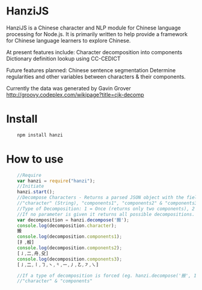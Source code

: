 # HanziJS

HanziJS is a Chinese character and NLP module for Chinese language processing for Node.js. It is primarily written to help provide a framework for Chinese language learners to explore Chinese.

At present features include:
Character decomposition into components
Dictionary definition lookup using CC-CEDICT

Future features planned:
Chinese sentence segmentation
Determine regularities and other variables between characters & their components.

Currently the data was generated by Gavin Grover
http://groovy.codeplex.com/wikipage?title=cjk-decomp

Install
========================
```javascript
	npm install hanzi
```

How to use
========================

```javascript
	//Require
	var hanzi = require("hanzi");
	//Initiate
	hanzi.start();
	//Decompose Characters - Returns a parsed JSON object with the fields: 
	//"character" (String), "components1", "components2" & "components3" (Array).
	//Type of Decomposition: 1 = Once (returns only two components), 2 = Radical. 3 = Graphical. 
	//If no parameter is given it returns all possible decompositions. This is used by default.
	var decomposition = hanzi.decompose('搬');
	console.log(decomposition.character); 
	搬
	console.log(decomposition.components1);
	[扌,般]
	console.log(decomposition.components2);
	[㇚,二,舟,殳]
	console.log(decomposition.components3);
	[㇚,二,㇑,㇆,㇔,⺀,㇐,㇓,㇠,㇇,㇏]

	//If a type of decomposition is forced (eg. hanzi.decompose('搬', 1);) then it returns only two fields: 
	//"character" & "components"
```
